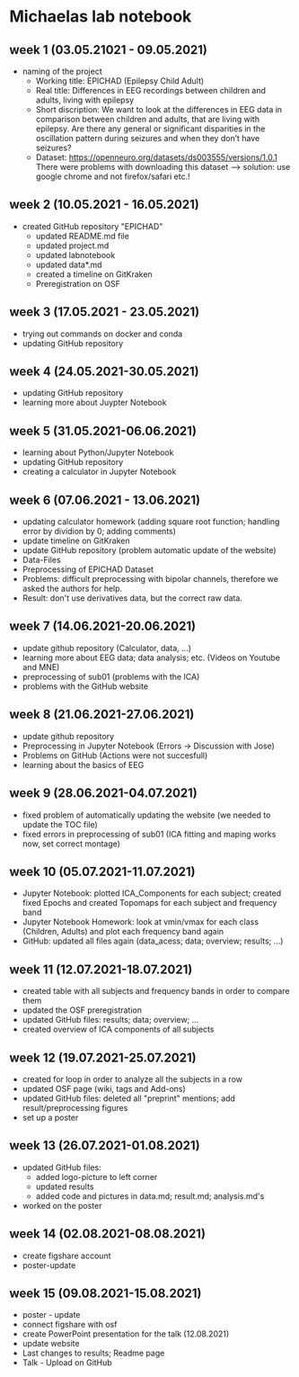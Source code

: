 # Michaelas lab notebook

## week 1 (03.05.21021 - 09.05.2021)
- naming of the project
  - Working title: EPICHAD (Epilepsy Child Adult)
  - Real title: Differences in EEG recordings between children and adults, living with epilepsy
  - Short discription: We want to look at the differences in EEG data in comparison between children and adults, that are living with epilepsy. Are there any general or significant disparities in the oscillation pattern during seizures and when they don’t have seizures?
  - Dataset: https://openneuro.org/datasets/ds003555/versions/1.0.1
    There were problems with downloading this dataset --> solution: use google chrome and not firefox/safari etc.!

## week 2 (10.05.2021 - 16.05.2021)
- created GitHub repository "EPICHAD"
  - updated README.md file
  - updated project.md
  - updated labnotebook 
  - updated data*.md
  - created a timeline on GitKraken
  - Preregistration on OSF

## week 3 (17.05.2021 - 23.05.2021)
- trying out commands on docker and conda
- updating GitHub repository 

## week 4 (24.05.2021-30.05.2021)
- updating GitHub repository 
- learning more about Juypter Notebook

## week 5 (31.05.2021-06.06.2021)
- learning about Python/Jupyter Notebook
- updating GitHub repository
- creating a calculator in Jupyter Notebook

## week 6 (07.06.2021 - 13.06.2021)
- updating calculator homework (adding square root function; handling error by dividion by 0; adding comments)
- update timeline on GitKraken
- update GitHub repository (problem automatic update of the website)
 - Data-Files
- Preprocessing of EPICHAD Dataset 
 - Problems: difficult preprocessing with bipolar channels, therefore we asked the authors for help. 
 - Result: don't use derivatives data, but the correct raw data.  

## week 7 (14.06.2021-20.06.2021)
- update github repository (Calculator, data, ...)
- learning more about EEG data; data analysis; etc. (Videos on Youtube and MNE)
- preprocessing of sub01 (problems with the ICA)
- problems with the GitHub website

## week 8 (21.06.2021-27.06.2021)
- update github repository 
- Preprocessing in Jupyter Notebook (Errors -> Discussion with Jose)
- Problems on GitHub (Actions were not succesfull)
- learning about the basics of EEG

## week 9 (28.06.2021-04.07.2021)
- fixed problem of automatically updating the website (we needed to update the TOC file)
- fixed errors in preprocessing of sub01 (ICA fitting and maping works now, set correct montage)

## week 10 (05.07.2021-11.07.2021)
- Jupyter Notebook: plotted ICA_Components for each subject; created fixed Epochs and created Topomaps for each subject and frequency band
- Jupyter Notebook Homework: look at vmin/vmax for each class (Children, Adults) and plot each frequency band again
- GitHub: updated all files again (data_acess; data; overview; results; ...)

## week 11 (12.07.2021-18.07.2021)
- created table with all subjects and frequency bands in order to compare them 
- updated the OSF preregistration
- updated GitHub files: results; data; overview; ...
- created overview of ICA components of all subjects

## week 12 (19.07.2021-25.07.2021)
- created for loop in order to analyze all the subjects in a row
- updated OSF page (wiki, tags and Add-ons)
- updated GitHub files: deleted all "preprint" mentions; add result/preprocessing figures
- set up a poster

## week 13 (26.07.2021-01.08.2021)
- updated GitHub files:
    - added logo-picture to left corner
    - updated results 
    - added code and pictures in data.md; result.md; analysis.md's
- worked on the poster 

## week 14 (02.08.2021-08.08.2021)
- create figshare account
- poster-update

## week 15 (09.08.2021-15.08.2021)
- poster - update
- connect figshare with osf
- create PowerPoint presentation for the talk (12.08.2021)
- update website
- Last changes to results; Readme page
- Talk - Upload on GitHub

